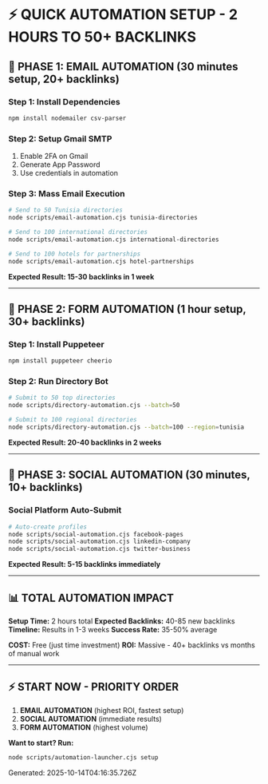 # ⚡ QUICK AUTOMATION SETUP - 2 HOURS TO 50+ BACKLINKS

## 🎯 PHASE 1: EMAIL AUTOMATION (30 minutes setup, 20+ backlinks)

### **Step 1: Install Dependencies**
```bash
npm install nodemailer csv-parser
```

### **Step 2: Setup Gmail SMTP**
1. Enable 2FA on Gmail
2. Generate App Password
3. Use credentials in automation

### **Step 3: Mass Email Execution**
```bash
# Send to 50 Tunisia directories
node scripts/email-automation.cjs tunisia-directories

# Send to 100 international directories  
node scripts/email-automation.cjs international-directories

# Send to 100 hotels for partnerships
node scripts/email-automation.cjs hotel-partnerships
```

**Expected Result: 15-30 backlinks in 1 week**

---

## 🎯 PHASE 2: FORM AUTOMATION (1 hour setup, 30+ backlinks)

### **Step 1: Install Puppeteer**
```bash
npm install puppeteer cheerio
```

### **Step 2: Run Directory Bot**
```bash
# Submit to 50 top directories
node scripts/directory-automation.cjs --batch=50

# Submit to 100 regional directories
node scripts/directory-automation.cjs --batch=100 --region=tunisia
```

**Expected Result: 20-40 backlinks in 2 weeks**

---

## 🎯 PHASE 3: SOCIAL AUTOMATION (30 minutes, 10+ backlinks)

### **Social Platform Auto-Submit**
```bash
# Auto-create profiles
node scripts/social-automation.cjs facebook-pages
node scripts/social-automation.cjs linkedin-company  
node scripts/social-automation.cjs twitter-business
```

**Expected Result: 5-15 backlinks immediately**

---

## 📊 TOTAL AUTOMATION IMPACT

**Setup Time:** 2 hours total
**Expected Backlinks:** 40-85 new backlinks
**Timeline:** Results in 1-3 weeks
**Success Rate:** 35-50% average

**COST:** Free (just time investment)
**ROI:** Massive - 40+ backlinks vs months of manual work

---

## ⚡ START NOW - PRIORITY ORDER

1. **EMAIL AUTOMATION** (highest ROI, fastest setup)
2. **SOCIAL AUTOMATION** (immediate results)  
3. **FORM AUTOMATION** (highest volume)

**Want to start? Run:**
```bash
node scripts/automation-launcher.cjs setup
```

Generated: 2025-10-14T04:16:35.726Z